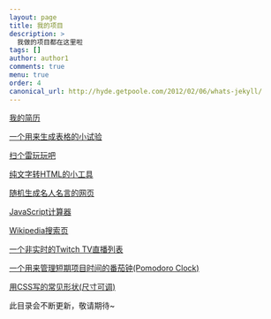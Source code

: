 ```yaml
---
layout: page
title: 我的项目
description: >
  我做的项目都在这里啦
tags: []
author: author1
comments: true
menu: true
order: 4
canonical_url: http://hyde.getpoole.com/2012/02/06/whats-jekyll/
---
```


<a href="https://www.houzhenni.com/myapp/resume.html" target="_blank">我的简历</a>

<a href="https://www.houzhenni.com/myapp/dailyreport.html" target="_blank">一个用来生成表格的小试验</a>

<a href="https://www.houzhenni.com/myapp/minesweeper.html" target="_blank">扫个雷玩玩吧</a>

<a href="https://www.houzhenni.com/myapp/converttohtml.html" target="_blank">纯文字转HTML的小工具</a>

<a href="https://www.houzhenni.com/myapp/randomquote.html" target="_blank">随机生成名人名言的网页</a>

<a href="https://www.houzhenni.com/myapp/calculator.html" target="_blank">JavaScript计算器</a>

<a href="https://www.houzhenni.com/myapp/wikipage.html" target="_blank">Wikipedia搜索页</a>

<a href="https://www.houzhenni.com/myapp/twitchtv.html" target="_blank">一个非实时的Twitch TV直播列表</a>

<a href="https://www.houzhenni.com/myapp/pomodoro.html" target="_blank">一个用来管理短期项目时间的番茄钟(Pomodoro Clock)</a>

<a href="https://www.houzhenni.com/2018/04/15/css-items/" target="_self">用CSS写的常见形状(尺寸可调)</a>

此目录会不断更新，敬请期待~